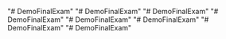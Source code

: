 "# DemoFinalExam" 
"# DemoFinalExam" 
"# DemoFinalExam" 
"# DemoFinalExam" 
"# DemoFinalExam" 
"# DemoFinalExam" 
"# DemoFinalExam" 
"# DemoFinalExam" 

